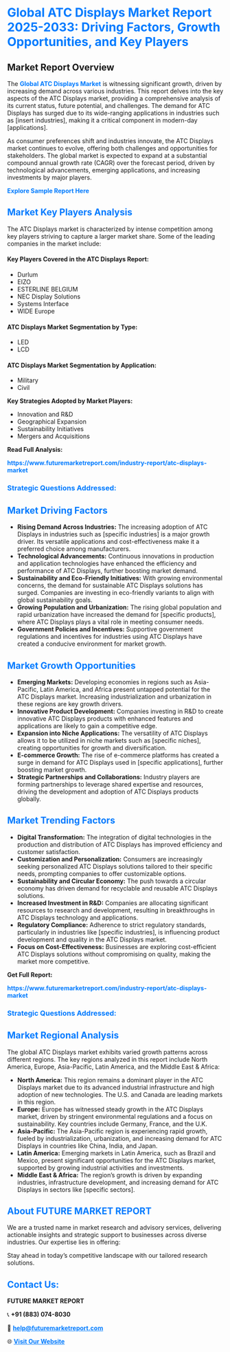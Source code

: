 <h1 style="color: #007BFF;">Global ATC Displays Market Report 2025-2033: Driving Factors, Growth Opportunities, and Key Players</h1>

<section id="overview">
<h2>Market Report Overview</h2>
<p>The <a href="https://www.futuremarketreport.com/industry-report/atc-displays-market" style="color: #007BFF; text-decoration: none;"><strong>Global ATC Displays Market</strong></a> is witnessing significant growth, driven by increasing demand across various industries. This report delves into the key aspects of the ATC Displays market, providing a comprehensive analysis of its current status, future potential, and challenges. The demand for ATC Displays has surged due to its wide-ranging applications in industries such as [insert industries], making it a critical component in modern-day [applications].</p>
<p>As consumer preferences shift and industries innovate, the ATC Displays market continues to evolve, offering both challenges and opportunities for stakeholders. The global market is expected to expand at a substantial compound annual growth rate (CAGR) over the forecast period, driven by technological advancements, emerging applications, and increasing investments by major players.</p>
</section>

<section id="overview">
<p><a href="https://www.futuremarketreport.com/request-sample/reportId=48478" style="color: #007BFF; text-decoration: none;"><strong>Explore Sample Report Here</strong></a></p>
</section>

<section id="key-players">
<h2 style="color: #007BFF;">Market Key Players Analysis</h2>
<p>The ATC Displays market is characterized by intense competition among key players striving to capture a larger market share. Some of the leading companies in the market include:</p>
<h4>Key Players Covered in the ATC Displays Report:</h4>
<ul><li>Durlum</li><li>EIZO</li><li>ESTERLINE BELGIUM</li><li>NEC Display Solutions</li><li>Systems Interface</li><li>WIDE Europe</li></ul>
<h4>ATC Displays Market Segmentation by Type:</h4>
<ul><li>LED</li><li>LCD</li></ul>

<h4>ATC Displays Market Segmentation by Application:</h4>
<ul><li>Military</li><li>Civil</li></ul>
<p><strong>Key Strategies Adopted by Market Players:</strong></p>
<ul>
<li>Innovation and R&D</li>
<li>Geographical Expansion</li>
<li>Sustainability Initiatives</li>
<li>Mergers and Acquisitions</li>
</ul>
</section>

<section>
<p><strong>Read Full Analysis: </strong></p><a href="https://www.futuremarketreport.com/industry-report/atc-displays-market" style="color: #007BFF; text-decoration: none;"><strong>https://www.futuremarketreport.com/industry-report/atc-displays-market</strong></a>
<h3 style="color: #007BFF;">Strategic Questions Addressed:</h3>
</section>

<section id="driving-factors">
<h2 style="color: #007BFF;">Market Driving Factors</h2>
<ul>
<li><strong>Rising Demand Across Industries:</strong> The increasing adoption of ATC Displays in industries such as [specific industries] is a major growth driver. Its versatile applications and cost-effectiveness make it a preferred choice among manufacturers.</li>
<li><strong>Technological Advancements:</strong> Continuous innovations in production and application technologies have enhanced the efficiency and performance of ATC Displays, further boosting market demand.</li>
<li><strong>Sustainability and Eco-Friendly Initiatives:</strong> With growing environmental concerns, the demand for sustainable ATC Displays solutions has surged. Companies are investing in eco-friendly variants to align with global sustainability goals.</li>
<li><strong>Growing Population and Urbanization:</strong> The rising global population and rapid urbanization have increased the demand for [specific products], where ATC Displays plays a vital role in meeting consumer needs.</li>
<li><strong>Government Policies and Incentives:</strong> Supportive government regulations and incentives for industries using ATC Displays have created a conducive environment for market growth.</li>
</ul>
</section>

<section id="growth-opportunities">
<h2 style="color: #007BFF;">Market Growth Opportunities</h2>
<ul>
<li><strong>Emerging Markets:</strong> Developing economies in regions such as Asia-Pacific, Latin America, and Africa present untapped potential for the ATC Displays market. Increasing industrialization and urbanization in these regions are key growth drivers.</li>
<li><strong>Innovative Product Development:</strong> Companies investing in R&D to create innovative ATC Displays products with enhanced features and applications are likely to gain a competitive edge.</li>
<li><strong>Expansion into Niche Applications:</strong> The versatility of ATC Displays allows it to be utilized in niche markets such as [specific niches], creating opportunities for growth and diversification.</li>
<li><strong>E-commerce Growth:</strong> The rise of e-commerce platforms has created a surge in demand for ATC Displays used in [specific applications], further boosting market growth.</li>
<li><strong>Strategic Partnerships and Collaborations:</strong> Industry players are forming partnerships to leverage shared expertise and resources, driving the development and adoption of ATC Displays products globally.</li>
</ul>
</section>

<section id="trending-factors">
<h2 style="color: #007BFF;">Market Trending Factors</h2>
<ul>
<li><strong>Digital Transformation:</strong> The integration of digital technologies in the production and distribution of ATC Displays has improved efficiency and customer satisfaction.</li>
<li><strong>Customization and Personalization:</strong> Consumers are increasingly seeking personalized ATC Displays solutions tailored to their specific needs, prompting companies to offer customizable options.</li>
<li><strong>Sustainability and Circular Economy:</strong> The push towards a circular economy has driven demand for recyclable and reusable ATC Displays solutions.</li>
<li><strong>Increased Investment in R&D:</strong> Companies are allocating significant resources to research and development, resulting in breakthroughs in ATC Displays technology and applications.</li>
<li><strong>Regulatory Compliance:</strong> Adherence to strict regulatory standards, particularly in industries like [specific industries], is influencing product development and quality in the ATC Displays market.</li>
<li><strong>Focus on Cost-Effectiveness:</strong> Businesses are exploring cost-efficient ATC Displays solutions without compromising on quality, making the market more competitive.</li>
</ul>
</section>

<section>
<p><strong>Get Full Report: </strong></p><a href="https://www.futuremarketreport.com/industry-report/atc-displays-market" style="color: #007BFF; text-decoration: none;"><strong>https://www.futuremarketreport.com/industry-report/atc-displays-market</strong></a>
<h3 style="color: #007BFF;">Strategic Questions Addressed:</h3>
</section>


<section id="regional-analysis">
<h2 style="color: #007BFF;">Market Regional Analysis</h2>
<p>The global ATC Displays market exhibits varied growth patterns across different regions. The key regions analyzed in this report include North America, Europe, Asia-Pacific, Latin America, and the Middle East & Africa:</p>
<ul>
<li><strong>North America:</strong> This region remains a dominant player in the ATC Displays market due to its advanced industrial infrastructure and high adoption of new technologies. The U.S. and Canada are leading markets in this region.</li>
<li><strong>Europe:</strong> Europe has witnessed steady growth in the ATC Displays market, driven by stringent environmental regulations and a focus on sustainability. Key countries include Germany, France, and the U.K.</li>
<li><strong>Asia-Pacific:</strong> The Asia-Pacific region is experiencing rapid growth, fueled by industrialization, urbanization, and increasing demand for ATC Displays in countries like China, India, and Japan.</li>
<li><strong>Latin America:</strong> Emerging markets in Latin America, such as Brazil and Mexico, present significant opportunities for the ATC Displays market, supported by growing industrial activities and investments.</li>
<li><strong>Middle East & Africa:</strong> The region’s growth is driven by expanding industries, infrastructure development, and increasing demand for ATC Displays in sectors like [specific sectors].</li>
</ul>
</section>

<footer>
<h2 style="color: #007BFF;">About FUTURE MARKET REPORT</h2>
<p>We are a trusted name in market research and advisory services, delivering actionable insights and strategic support to businesses across diverse industries. Our expertise lies in offering:</p>

<p>Stay ahead in today’s competitive landscape with our tailored research solutions.</p>

<h2 style="color: #007BFF;">Contact Us:</h2>
<p><strong>FUTURE MARKET REPORT</strong></p>
<p>📞 <strong>+91 (883) 074-8030</strong></p>
<p>📧 <strong><a href="mailto:help@futuremarketreport.com" style="color: #007BFF;">help@futuremarketreport.com</a></strong></p>
<p>🌐 <strong><a href="https://www.futuremarketreport.com/" style="color: #007BFF;">Visit Our Website</a></strong></p>
</footer>
